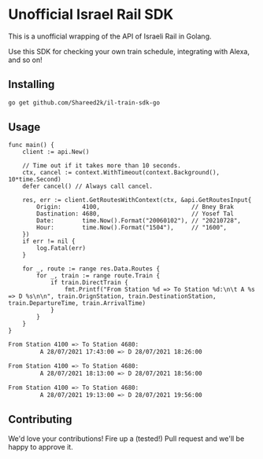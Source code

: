 # Unofficial Israel Rail SDK

This is a unofficial wrapping of the API of Israeli Rail  in Golang.

Use this SDK for checking your own train schedule, integrating with Alexa, and so on!

## Installing

```sh
go get github.com/Shareed2k/il-train-sdk-go
```

## Usage
```golang
func main() {
	client := api.New()

	// Time out if it takes more than 10 seconds.
	ctx, cancel := context.WithTimeout(context.Background(), 10*time.Second)
	defer cancel() // Always call cancel.

	res, err := client.GetRoutesWithContext(ctx, &api.GetRoutesInput{
		Origin:      4100,                          // Bney Brak
		Dastination: 4680,                          // Yosef Tal
		Date:        time.Now().Format("20060102"), // "20210728",
		Hour:        time.Now().Format("1504"),     // "1600",
	})
	if err != nil {
		log.Fatal(err)
	}

	for _, route := range res.Data.Routes {
		for _, train := range route.Train {
			if train.DirectTrain {
				fmt.Printf("From Station %d => To Station %d:\n\t A %s => D %s\n\n", train.OrignStation, train.DestinationStation, train.DepartureTime, train.ArrivalTime)
			}
		}
	}
}

```

```sh
From Station 4100 => To Station 4680:
         A 28/07/2021 17:43:00 => D 28/07/2021 18:26:00

From Station 4100 => To Station 4680:
         A 28/07/2021 18:13:00 => D 28/07/2021 18:56:00

From Station 4100 => To Station 4680:
         A 28/07/2021 19:13:00 => D 28/07/2021 19:56:00
```

## Contributing
We'd love your contributions! Fire up a (tested!) Pull request and we'll be happy to approve it.